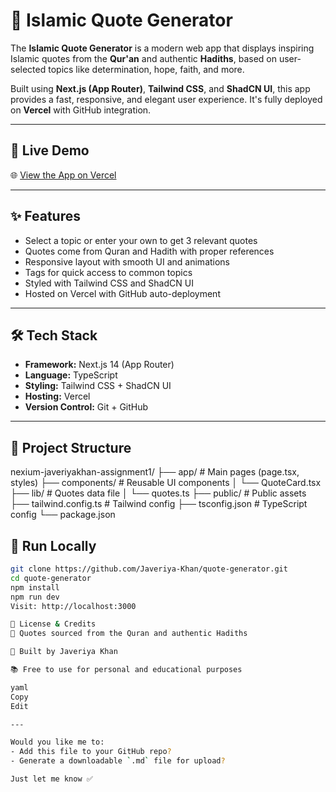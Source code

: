 # 🌙 Islamic Quote Generator

The **Islamic Quote Generator** is a modern web app that displays inspiring Islamic quotes from the **Qur'an** and authentic **Hadiths**, based on user-selected topics like determination, hope, faith, and more.

Built using **Next.js (App Router)**, **Tailwind CSS**, and **ShadCN UI**, this app provides a fast, responsive, and elegant user experience. It's fully deployed on **Vercel** with GitHub integration.

---

## 🔗 Live Demo

🌐 [View the App on Vercel](https://vercel.com/javeriya-khans-projects/quote-generator/6ejsaJunmN7srT4z46MeGVKxea7N)

---

## ✨ Features

- Select a topic or enter your own to get 3 relevant quotes
- Quotes come from Quran and Hadith with proper references
- Responsive layout with smooth UI and animations
- Tags for quick access to common topics
- Styled with Tailwind CSS and ShadCN UI
- Hosted on Vercel with GitHub auto-deployment

---

## 🛠 Tech Stack

- **Framework:** Next.js 14 (App Router)
- **Language:** TypeScript
- **Styling:** Tailwind CSS + ShadCN UI
- **Hosting:** Vercel
- **Version Control:** Git + GitHub

---

## 📁 Project Structure

nexium-javeriyakhan-assignment1/
├── app/ # Main pages (page.tsx, styles)
├── components/ # Reusable UI components
│ └── QuoteCard.tsx
├── lib/ # Quotes data file
│ └── quotes.ts
├── public/ # Public assets
├── tailwind.config.ts # Tailwind config
├── tsconfig.json # TypeScript config
└── package.json

## 🚀 Run Locally

```bash
git clone https://github.com/Javeriya-Khan/quote-generator.git
cd quote-generator
npm install
npm run dev
Visit: http://localhost:3000

📜 License & Credits
💬 Quotes sourced from the Quran and authentic Hadiths

🤝 Built by Javeriya Khan

📚 Free to use for personal and educational purposes

yaml
Copy
Edit

---

Would you like me to:
- Add this file to your GitHub repo?
- Generate a downloadable `.md` file for upload?

Just let me know ✅


